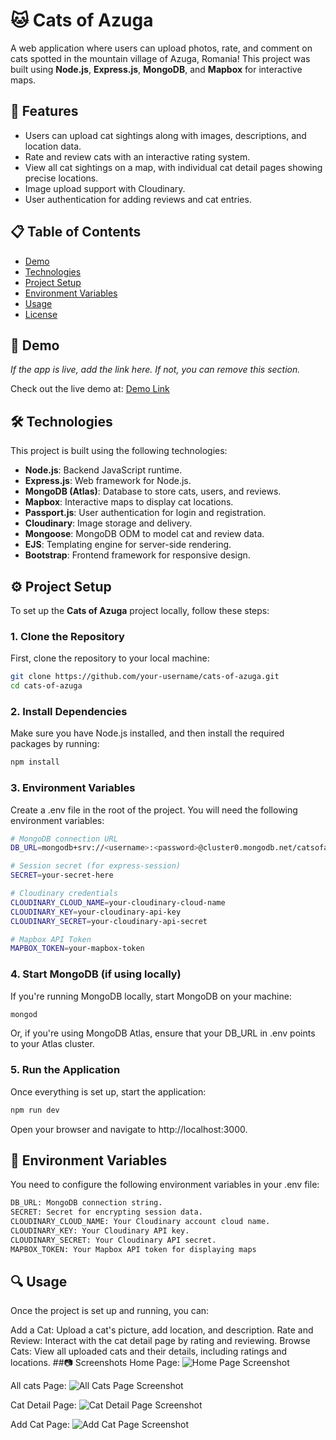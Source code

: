 # 🐱 Cats of Azuga

A web application where users can upload photos, rate, and comment on cats spotted in the mountain village of Azuga, Romania! This project was built using **Node.js**, **Express.js**, **MongoDB**, and **Mapbox** for interactive maps.

## 🌟 Features

- Users can upload cat sightings along with images, descriptions, and location data.
- Rate and review cats with an interactive rating system.
- View all cat sightings on a map, with individual cat detail pages showing precise locations.
- Image upload support with Cloudinary.
- User authentication for adding reviews and cat entries.

## 📋 Table of Contents

- [Demo](#demo)
- [Technologies](#technologies)
- [Project Setup](#project-setup)
- [Environment Variables](#environment-variables)
- [Usage](#usage)
- [License](#license)

## 🚀 Demo

*If the app is live, add the link here. If not, you can remove this section.*

Check out the live demo at: [Demo Link](#)

## 🛠 Technologies

This project is built using the following technologies:

- **Node.js**: Backend JavaScript runtime.
- **Express.js**: Web framework for Node.js.
- **MongoDB (Atlas)**: Database to store cats, users, and reviews.
- **Mapbox**: Interactive maps to display cat locations.
- **Passport.js**: User authentication for login and registration.
- **Cloudinary**: Image storage and delivery.
- **Mongoose**: MongoDB ODM to model cat and review data.
- **EJS**: Templating engine for server-side rendering.
- **Bootstrap**: Frontend framework for responsive design.

## ⚙️ Project Setup

To set up the **Cats of Azuga** project locally, follow these steps:

### 1. Clone the Repository

First, clone the repository to your local machine:

```bash
git clone https://github.com/your-username/cats-of-azuga.git
cd cats-of-azuga
```
### 2. Install Dependencies
Make sure you have Node.js installed, and then install the required packages by running:

```bash
npm install
```
### 3. Environment Variables
Create a .env file in the root of the project. You will need the following environment variables:

```bash
# MongoDB connection URL
DB_URL=mongodb+srv://<username>:<password>@cluster0.mongodb.net/catsofazuga

# Session secret (for express-session)
SECRET=your-secret-here

# Cloudinary credentials
CLOUDINARY_CLOUD_NAME=your-cloudinary-cloud-name
CLOUDINARY_KEY=your-cloudinary-api-key
CLOUDINARY_SECRET=your-cloudinary-api-secret

# Mapbox API Token
MAPBOX_TOKEN=your-mapbox-token
```
### 4. Start MongoDB (if using locally)
If you're running MongoDB locally, start MongoDB on your machine:

```bash
mongod
```
Or, if you're using MongoDB Atlas, ensure that your DB_URL in .env points to your Atlas cluster.

### 5. Run the Application
Once everything is set up, start the application:

```bash
npm run dev
```
Open your browser and navigate to http://localhost:3000.

## 📑 Environment Variables
You need to configure the following environment variables in your .env file:

```bash
DB_URL: MongoDB connection string.
SECRET: Secret for encrypting session data.
CLOUDINARY_CLOUD_NAME: Your Cloudinary account cloud name.
CLOUDINARY_KEY: Your Cloudinary API key.
CLOUDINARY_SECRET: Your Cloudinary API secret.
MAPBOX_TOKEN: Your Mapbox API token for displaying maps
```
## 🔍 Usage
Once the project is set up and running, you can:

Add a Cat: Upload a cat's picture, add location, and description.
Rate and Review: Interact with the cat detail page by rating and reviewing.
Browse Cats: View all uploaded cats and their details, including ratings and locations.
##📷 Screenshots
Home Page:
![Home Page Screenshot](screenshots/homepage.png)

All cats Page:
![All Cats Page Screenshot](screenshots/allcats.png)

Cat Detail Page:
![Cat Detail Page Screenshot](screenshots/showpage.png)

Add Cat Page:
![Add Cat Page Screenshot](screenshots/addcat.png)


